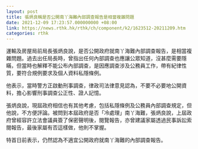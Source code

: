 ```yaml
---
layout: post
title: 張炳良稱是否公開南丫海難內部調查報告是相當複雜問題
date: 2021-12-09 17:23:57.000000000 +08:00
link: https://news.rthk.hk/rthk/ch/component/k2/1623512-20211209.htm
categories: rthk
---
```


運輸及房屋局前局長張炳良說，是否公開政府就南丫海難內部調查報告，是相當複雜問題。過去出任局長時，曾指出任何內部調查也應讓公眾知道，沒甚麼需要隱瞞，但當時也解釋不能公布內部調查，是因應調查涉及公務員工作，帶有紀律性質，要符合規例要求及個人資料私隱條例。

他表示，當時警方正啟動刑事調查，律政司法律意見認為，不要不必要地公開資料，擔心影響刑事調查公正性、證人記憶。

張炳良說，現屆政府相信也有其他考慮，包括私隱條例及公務員內部調查規定，但他說，不方便評論。被問到本屆政府是否「冷處理」南丫海難，張炳良說，上屆政府曾經容許立法會議員簽了保密聲明後，閱覽報告，亦曾建議家屬透過民事訴訟索閱報告，最後家屬有否這樣做，他則不掌握。

特首日前表示，仍然認為不適宜公開政府就南丫海難的內部調查報告。
